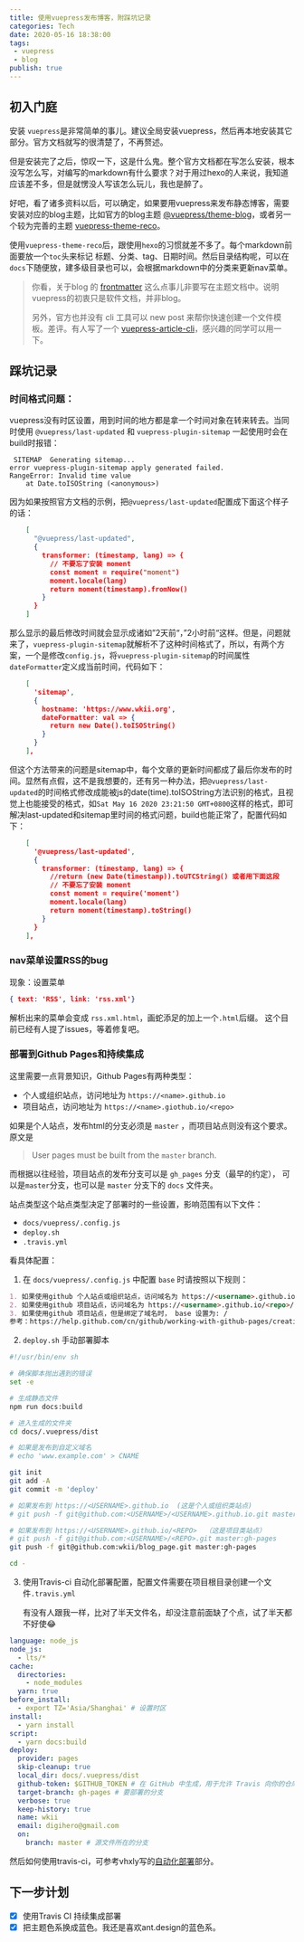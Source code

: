 ```yaml
---
title: 使用vuepress发布博客，附踩坑记录
categories: Tech
date: 2020-05-16 18:38:00
tags: 
 - vuepress
 - blog
publish: true
---
```


## 初入门庭

安装 `vuepress`是非常简单的事儿。建议全局安装vuepress，然后再本地安装其它部分。官方文档就写的很清楚了，不再赘述。

但是安装完了之后，惊叹一下，这是什么鬼。整个官方文档都在写怎么安装，根本没写怎么写，对编写的markdown有什么要求？对于用过hexo的人来说，我知道应该差不多，但是就愣没人写该怎么玩儿，我也是醉了。

好吧，看了诸多资料以后，可以确定，如果要用vuepress来发布静态博客，需要安装对应的blog主题，比如官方的blog主题 [@vuepress/theme-blog](https://vuepress.vuejs.org/zh/theme/blog-theme.html)，或者另一个较为完善的主题 [vuepress-theme-reco](https://vuepress-theme-reco.recoluan.com/)。

使用`vuepress-theme-reco`后，跟使用`hexo`的习惯就差不多了。每个markdown前面要放一个`toc`头来标记 标题、分类、tag、日期时间。然后目录结构呢，可以在`docs`下随便放，建多级目录也可以，会根据markdown中的分类来更新nav菜单。

> 你看，关于blog 的 [frontmatter](https://vuepress-theme-blog.ulivz.com/config/front-matter) 这么点事儿非要写在主题文档中。说明vuepress的初衷只是软件文档，并非blog。
>
> 另外，官方也并没有 cli 工具可以 new post 来帮你快速创建一个文件模板。差评。有人写了一个 [vuepress-article-cli](https://github.com/vxhly/vuepress-article-cli)，感兴趣的同学可以用一下。

## 踩坑记录

### 时间格式问题：

vuepress没有时区设置，用到时间的地方都是拿一个时间对象在转来转去。当同时使用 `@vuepress/last-updated`  和  `vuepress-plugin-sitemap` 一起使用时会在build时报错：

```
 SITEMAP  Generating sitemap...
error vuepress-plugin-sitemap apply generated failed.
RangeError: Invalid time value
    at Date.toISOString (<anonymous>)
```



因为如果按照官方文档的示例，把`@vuepress/last-updated`配置成下面这个样子的话：

```json
    [
      "@vuepress/last-updated",
      {
        transformer: (timestamp, lang) => {
          // 不要忘了安装 moment
          const moment = require("moment")
          moment.locale(lang)
          return moment(timestamp).fromNow()
        }
      }
    ]
```

那么显示的最后修改时间就会显示成诸如”2天前“，”2小时前“这样。但是，问题就来了，`vuepress-plugin-sitemap`就解析不了这种时间格式了，所以，有两个方案，一个是修改`config.js`，将`vuepress-plugin-sitemap`的时间属性`dateFormatter`定义成当前时间，代码如下：

```json
    [
      'sitemap', 
      {
        hostname: 'https://www.wkii.org',
        dateFormatter: val => {
          return new Date().toISOString()
        }
      }
    ],
```

但这个方法带来的问题是sitemap中，每个文章的更新时间都成了最后你发布的时间。显然有点假，这不是我想要的，还有另一种办法，把`@vuepress/last-updated`的时间格式修改成能被js的date(time).toISOString方法识别的格式，且视觉上也能接受的格式，如`Sat May 16 2020 23:21:50 GMT+0800`这样的格式，即可解决last-updated和sitemap里时间的格式问题，build也能正常了，配置代码如下：

```json
    [
      '@vuepress/last-updated', 
      {
        transformer: (timestamp, lang) => {
          //return (new Date(timestamp)).toUTCString() 或者用下面这段
          // 不要忘了安装 moment
          const moment = require('moment')
          moment.locale(lang)
          return moment(timestamp).toString()
        }
      }
    ],
```

### nav菜单设置RSS的bug

现象：设置菜单

```json
{ text: 'RSS', link: 'rss.xml'}
```

解析出来的菜单会变成 `rss.xml.html`，画蛇添足的加上一个`.html`后缀。
这个目前已经有人提了issues，等着修复吧。

### 部署到Github Pages和持续集成

这里需要一点背景知识，Github Pages有两种类型：

* 个人或组织站点，访问地址为 `https://<name>.github.io`
* 项目站点，访问地址为 `https://<name>.giothub.io/<repo>`

如果是个人站点，发布html的分支必须是 `master` ，而项目站点则没有这个要求。原文是

> User pages must be built from the `master` branch.

而根据以往经验，项目站点的发布分支可以是 `gh_pages` 分支（最早的约定）， 可以是`master`分支，也可以是 `master` 分支下的 `docs` 文件夹。

站点类型这个站点类型决定了部署时的一些设置，影响范围有以下文件：

* `docs/vuepress/.config.js`
* `deploy.sh`
* `.travis.yml`

看具体配置：

1. 在 `docs/vuepress/.config.js` 中配置 `base` 时请按照以下规则：

```markdown
1. 如果使用github 个人站点或组织站点，访问域名为 https://<username>.github.io 或 https://<organization>.github.io 时，base 设置为: /
2. 如果使用github 项目站点，访问域名为 https://<username>.github.io/<repo>/ 时，base 设置为项目仓库名，如: blog_page
3. 如果使用github 项目站点，但是绑定了域名时， base 设置为: /
参考：https://help.github.com/cn/github/working-with-github-pages/creating-a-github-pages-site
```

2. `deploy.sh` 手动部署脚本

```sh
#!/usr/bin/env sh

# 确保脚本抛出遇到的错误
set -e

# 生成静态文件
npm run docs:build

# 进入生成的文件夹
cd docs/.vuepress/dist

# 如果是发布到自定义域名
# echo 'www.example.com' > CNAME

git init
git add -A
git commit -m 'deploy'

# 如果发布到 https://<USERNAME>.github.io  (这是个人或组织类站点)
# git push -f git@github.com:<USERNAME>/<USERNAME>.github.io.git master

# 如果发布到 https://<USERNAME>.github.io/<REPO>  （这是项目类站点）
# git push -f git@github.com:<USERNAME>/<REPO>.git master:gh-pages
git push -f git@github.com:wkii/blog_page.git master:gh-pages

cd -
```

   

3. 使用Travis-ci 自动化部署配置，配置文件需要在项目根目录创建一个文件`.travis.yml`

    有没有人跟我一样，比对了半天文件名，却没注意前面缺了个点，试了半天都不好使😂
```yaml
language: node_js
node_js:
  - lts/*
cache:
  directories:
    - node_modules
  yarn: true
before_install:
  - export TZ='Asia/Shanghai' # 设置时区
install:
  - yarn install
script:
  - yarn docs:build
deploy:
  provider: pages
  skip-cleanup: true
  local_dir: docs/.vuepress/dist
  github-token: $GITHUB_TOKEN # 在 GitHub 中生成，用于允许 Travis 向你的仓库推送代码。在 Travis 的项目设置页面进行配置，设置为 secure variable
  target-branch: gh-pages # 要部署的分支
  verbose: true
  keep-history: true
  name: wkii
  email: digihero@gmail.com
  on:
    branch: master # 源文件所在的分支

```

然后如何使用travis-ci，可参考vhxly写的[自动化部署](https://vxhly.github.io/views/nodejs/vuepress-blog-on-github.html#%E8%87%AA%E5%8A%A8%E5%8C%96%E9%83%A8%E7%BD%B2)部分。

   


## 下一步计划

- [x] 使用Travis CI 持续集成部署
- [x] 把主题色系换成蓝色。我还是喜欢ant.design的蓝色系。